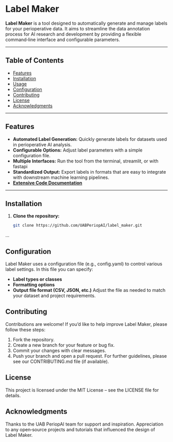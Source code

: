 # Label Maker

**Label Maker** is a tool designed to automatically generate and manage labels for your perioperative data. It aims to streamline the data annotation process for AI research and development by providing a flexible command‑line interface and configurable parameters.

---

## Table of Contents

- [Features](#features)
- [Installation](#installation)
- [Usage](#usage)
- [Configuration](#configuration)
- [Contributing](#contributing)
- [License](#license)
- [Acknowledgments](#acknowledgments)

---

## Features

- **Automated Label Generation:** Quickly generate labels for datasets used in perioperative AI analysis.
- **Configurable Options:** Adjust label parameters with a simple configuration file.
- **Multiple Interfaces:** Run the tool from the terminal, streamlit, or with fastapi
- **Standardized Output:** Export labels in formats that are easy to integrate with downstream machine learning pipelines.
- [**Extensive Code Documentation**](https://uabperiopai.github.io/label_maker/)

---

## Installation

1. **Clone the repository:**

   ```bash
   git clone https://github.com/UABPeriopAI/label_maker.git
   ```

...




## Configuration
Label Maker uses a configuration file (e.g., config.yaml) to control various label settings. In this file you can specify:

 - **Label types or classes**
 - **Formatting options**
 - **Output file format (CSV, JSON, etc.)**
Adjust the file as needed to match your dataset and project requirements.

## Contributing
Contributions are welcome! If you’d like to help improve Label Maker, please follow these steps:

 1. Fork the repository.
 2. Create a new branch for your feature or bug fix.
 3. Commit your changes with clear messages.
 4. Push your branch and open a pull request.
For further guidelines, please see our CONTRIBUTING.md file (if available).

## License
This project is licensed under the MIT License – see the LICENSE file for details.

## Acknowledgments
Thanks to the UAB PeriopAI team for support and inspiration.
Appreciation to any open‑source projects and tutorials that influenced the design of Label Maker.

